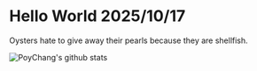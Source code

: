 # Hello World 2025/10/17

Oysters hate to give away their pearls because they are shellfish.

![PoyChang's github stats](https://github-readme-stats.vercel.app/api?username=poychang&show_icons=true&theme=dracula)
